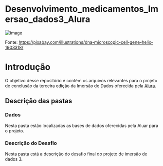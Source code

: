 # Desenvolvimento_medicamentos_Imersao_dados3_Alura
![image](https://user-images.githubusercontent.com/60203850/116947930-649a5b80-ac54-11eb-9035-fe14a0c02b10.png)

Fonte: https://pixabay.com/illustrations/dna-microscopic-cell-gene-helix-1903318/

# Introdução

O objetivo desse repositório é contém os arquivos relevantes para o projeto de conclusão da terceira edição da Imersão de Dados oferecida pela [Alura](https://www.alura.com.br/imersao-dados).


## Descrição das pastas

### Dados
Nesta pasta estão localizadas as bases de dados oferecidas pela Aluar para o projeto.

### Descrição do Desafio

Nesta pasta está a descrição do desafio final do projeto de imersão de dados 3.

